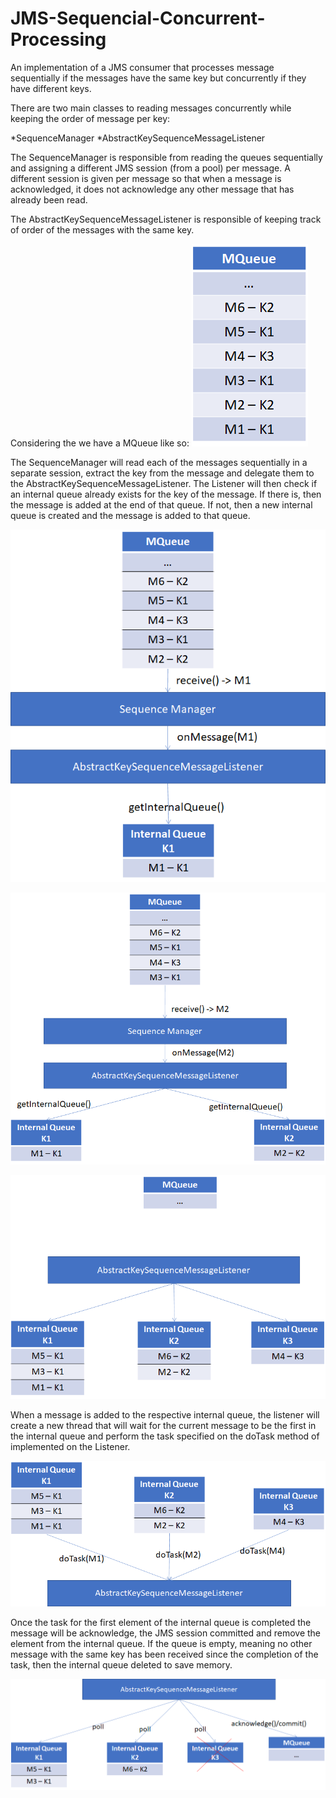 # JMS-Sequencial-Concurrent-Processing
An implementation of a JMS consumer that processes message sequentially if the messages have the same key but concurrently if they have different keys.

There are two main classes to reading messages concurrently while keeping the order of message per key:
 
*SequenceManager
*AbstractKeySequenceMessageListener

The SequenceManager is responsible from reading the queues sequentially and assigning a different JMS session (from a pool) per message.
A different session is given per message so that when a message is acknowledged, it does not acknowledge any other message that has already been read.

The AbstractKeySequenceMessageListener is responsible of keeping track of order of the messages with the same key.

Considering the we have a MQueue like so:
![alt text](https://github.com/fnmps/JMS-Sequencial-Concurrent-Processing/blob/main/README%20Resources/img1.png?raw=true)

The SequenceManager will read each of the messages sequentially in a separate session, extract the key from the message and delegate them to the AbstractKeySequenceMessageListener.
The Listener will then check if an internal queue already exists for the key of the message. If there is, then the message is added at the end of that queue. If not, then a new internal queue is created and the message is added to that queue.

![alt text](https://github.com/fnmps/JMS-Sequencial-Concurrent-Processing/blob/main/README%20Resources/img2.png?raw=true)

![alt text](https://github.com/fnmps/JMS-Sequencial-Concurrent-Processing/blob/main/README%20Resources/img3.png?raw=true)

![alt text](https://github.com/fnmps/JMS-Sequencial-Concurrent-Processing/blob/main/README%20Resources/img4.png?raw=true)

When a message is added to the respective internal queue, the listener will create a new thread that will wait for the current message to be the first in the internal queue and perform the task specified on the doTask method of implemented on the Listener.

![alt text](https://github.com/fnmps/JMS-Sequencial-Concurrent-Processing/blob/main/README%20Resources/img5.png?raw=true)


Once the task for the first element of the internal queue is completed the message will be acknowledge, the JMS session committed and remove the element from the internal queue.
If the queue is empty, meaning no other message with the same key has been received since the completion of the task, then the internal queue deleted to save memory.

![alt text](https://github.com/fnmps/JMS-Sequencial-Concurrent-Processing/blob/main/README%20Resources/img6.png?raw=true)


